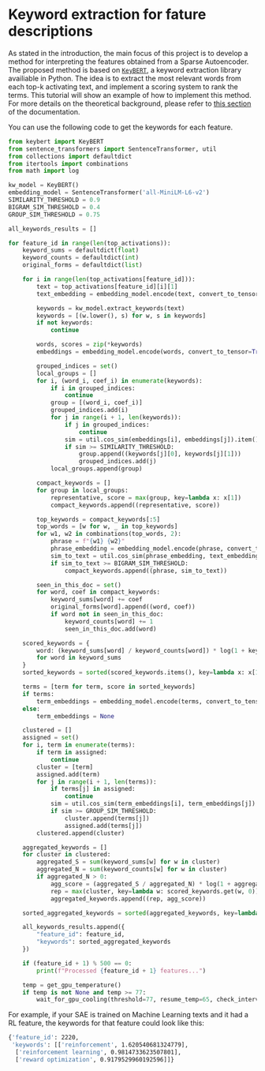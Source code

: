 # Keyword extraction for fature descriptions 

As stated in the introduction, the main focus of this project is to develop a method 
for interpreting the features obtained from a Sparse Autoencoder. The proposed method 
is based on [`KeyBERT`](https://maartengr.github.io/KeyBERT/), a keyword extraction 
library availiable in Python. The idea is to extract the most relevant words from each 
top-k activating text, and implement a scoring system to rank the terms. This tutorial 
will show an example of how to implement this method. For more details on the 
theoretical background, please refer to [this section]() of the documentation. 

You can use the following code to get the keywords for each feature. 
```python 
from keybert import KeyBERT
from sentence_transformers import SentenceTransformer, util
from collections import defaultdict
from itertools import combinations
from math import log

kw_model = KeyBERT()
embedding_model = SentenceTransformer('all-MiniLM-L6-v2')
SIMILARITY_THRESHOLD = 0.9
BIGRAM_SIM_THRESHOLD = 0.4
GROUP_SIM_THRESHOLD = 0.75

all_keywords_results = []

for feature_id in range(len(top_activations)):
    keyword_sums = defaultdict(float)
    keyword_counts = defaultdict(int)
    original_forms = defaultdict(list)

    for i in range(len(top_activations[feature_id])):
        text = top_activations[feature_id][i][1]
        text_embedding = embedding_model.encode(text, convert_to_tensor=True)

        keywords = kw_model.extract_keywords(text)
        keywords = [(w.lower(), s) for w, s in keywords]
        if not keywords:
            continue

        words, scores = zip(*keywords)
        embeddings = embedding_model.encode(words, convert_to_tensor=True)

        grouped_indices = set()
        local_groups = []
        for i, (word_i, coef_i) in enumerate(keywords):
            if i in grouped_indices:
                continue
            group = [(word_i, coef_i)]
            grouped_indices.add(i)
            for j in range(i + 1, len(keywords)):
                if j in grouped_indices:
                    continue
                sim = util.cos_sim(embeddings[i], embeddings[j]).item()
                if sim >= SIMILARITY_THRESHOLD:
                    group.append((keywords[j][0], keywords[j][1]))
                    grouped_indices.add(j)
            local_groups.append(group)

        compact_keywords = []
        for group in local_groups:
            representative, score = max(group, key=lambda x: x[1])
            compact_keywords.append((representative, score))

        top_keywords = compact_keywords[:5]
        top_words = [w for w, _ in top_keywords]
        for w1, w2 in combinations(top_words, 2):
            phrase = f"{w1} {w2}"
            phrase_embedding = embedding_model.encode(phrase, convert_to_tensor=True)
            sim_to_text = util.cos_sim(phrase_embedding, text_embedding).item()
            if sim_to_text >= BIGRAM_SIM_THRESHOLD:
                compact_keywords.append((phrase, sim_to_text))

        seen_in_this_doc = set()
        for word, coef in compact_keywords:
            keyword_sums[word] += coef
            original_forms[word].append((word, coef))
            if word not in seen_in_this_doc:
                keyword_counts[word] += 1
                seen_in_this_doc.add(word)

    scored_keywords = {
        word: (keyword_sums[word] / keyword_counts[word]) * log(1 + keyword_counts[word])
        for word in keyword_sums
    }
    sorted_keywords = sorted(scored_keywords.items(), key=lambda x: x[1], reverse=True)

    terms = [term for term, score in sorted_keywords]
    if terms:
        term_embeddings = embedding_model.encode(terms, convert_to_tensor=True)
    else:
        term_embeddings = None

    clustered = []
    assigned = set()
    for i, term in enumerate(terms):
        if term in assigned:
            continue
        cluster = [term]
        assigned.add(term)
        for j in range(i + 1, len(terms)):
            if terms[j] in assigned:
                continue
            sim = util.cos_sim(term_embeddings[i], term_embeddings[j]).item()
            if sim >= GROUP_SIM_THRESHOLD:
                cluster.append(terms[j])
                assigned.add(terms[j])
        clustered.append(cluster)

    aggregated_keywords = []
    for cluster in clustered:
        aggregated_S = sum(keyword_sums[w] for w in cluster)
        aggregated_N = sum(keyword_counts[w] for w in cluster)
        if aggregated_N > 0:
            agg_score = (aggregated_S / aggregated_N) * log(1 + aggregated_N)
            rep = max(cluster, key=lambda w: scored_keywords.get(w, 0))
            aggregated_keywords.append((rep, agg_score))

    sorted_aggregated_keywords = sorted(aggregated_keywords, key=lambda x: x[1], reverse=True)

    all_keywords_results.append({
        "feature_id": feature_id,
        "keywords": sorted_aggregated_keywords
    })

    if (feature_id + 1) % 500 == 0:
        print(f"Processed {feature_id + 1} features...")

    temp = get_gpu_temperature()
    if temp is not None and temp >= 77:
        wait_for_gpu_cooling(threshold=77, resume_temp=65, check_interval=5)
```

For example, if your SAE is trained on Machine Learning texts and it had a RL feature, 
the keywords for that feature could look like this: 
```bash
{'feature_id': 2220,
 'keywords': [['reinforcement', 1.620540681324779],
  ['reinforcement learning', 0.9814733623507801],
  ['reward optimization', 0.9179529960192596]]}
```
